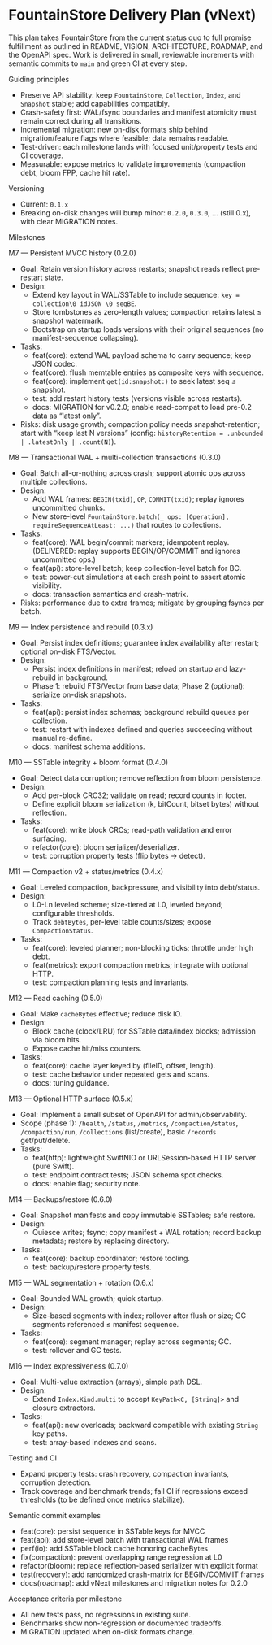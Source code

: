 # FountainStore Delivery Plan (vNext)

This plan takes FountainStore from the current status quo to full promise fulfillment as outlined in README, VISION, ARCHITECTURE, ROADMAP, and the OpenAPI spec. Work is delivered in small, reviewable increments with semantic commits to `main` and green CI at every step.

Guiding principles

- Preserve API stability: keep `FountainStore`, `Collection`, `Index`, and `Snapshot` stable; add capabilities compatibly.
- Crash-safety first: WAL/fsync boundaries and manifest atomicity must remain correct during all transitions.
- Incremental migration: new on-disk formats ship behind migration/feature flags where feasible; data remains readable.
- Test-driven: each milestone lands with focused unit/property tests and CI coverage.
- Measurable: expose metrics to validate improvements (compaction debt, bloom FPP, cache hit rate).

Versioning

- Current: `0.1.x`
- Breaking on-disk changes will bump minor: `0.2.0`, `0.3.0`, … (still 0.x), with clear MIGRATION notes.

Milestones

M7 — Persistent MVCC history (0.2.0)

- Goal: Retain version history across restarts; snapshot reads reflect pre-restart state.
- Design:
  - Extend key layout in WAL/SSTable to include sequence: `key = collection\0 idJSON \0 seqBE`.
  - Store tombstones as zero-length values; compaction retains latest ≤ snapshot watermark.
  - Bootstrap on startup loads versions with their original sequences (no manifest-sequence collapsing).
- Tasks:
  - feat(core): extend WAL payload schema to carry sequence; keep JSON codec.
  - feat(core): flush memtable entries as composite keys with sequence.
  - feat(core): implement `get(id:snapshot:)` to seek latest seq ≤ snapshot.
  - test: add restart history tests (versions visible across restarts).
  - docs: MIGRATION for v0.2.0; enable read-compat to load pre-0.2 data as “latest only”.
- Risks: disk usage growth; compaction policy needs snapshot-retention; start with “keep last N versions” (config: `historyRetention = .unbounded | .latestOnly | .count(N)`).

M8 — Transactional WAL + multi-collection transactions (0.3.0)

- Goal: Batch all-or-nothing across crash; support atomic ops across multiple collections.
- Design:
  - Add WAL frames: `BEGIN(txid)`, `OP`, `COMMIT(txid)`; replay ignores uncommitted chunks.
  - New store-level `FountainStore.batch(_ ops: [Operation], requireSequenceAtLeast: ...)` that routes to collections.
- Tasks:
  - feat(core): WAL begin/commit markers; idempotent replay. (DELIVERED: replay supports BEGIN/OP/COMMIT and ignores uncommitted ops.)
  - feat(api): store-level batch; keep collection-level batch for BC.
  - test: power-cut simulations at each crash point to assert atomic visibility.
  - docs: transaction semantics and crash-matrix.
- Risks: performance due to extra frames; mitigate by grouping fsyncs per batch.

M9 — Index persistence and rebuild (0.3.x)

- Goal: Persist index definitions; guarantee index availability after restart; optional on-disk FTS/Vector.
- Design:
  - Persist index definitions in manifest; reload on startup and lazy-rebuild in background.
  - Phase 1: rebuild FTS/Vector from base data; Phase 2 (optional): serialize on-disk snapshots.
- Tasks:
  - feat(api): persist index schemas; background rebuild queues per collection.
  - test: restart with indexes defined and queries succeeding without manual re-define.
  - docs: manifest schema additions.

M10 — SSTable integrity + bloom format (0.4.0)

- Goal: Detect data corruption; remove reflection from bloom persistence.
- Design:
  - Add per-block CRC32; validate on read; record counts in footer.
  - Define explicit bloom serialization (k, bitCount, bitset bytes) without reflection.
- Tasks:
  - feat(core): write block CRCs; read-path validation and error surfacing.
  - refactor(core): bloom serializer/deserializer.
  - test: corruption property tests (flip bytes → detect).

M11 — Compaction v2 + status/metrics (0.4.x)

- Goal: Leveled compaction, backpressure, and visibility into debt/status.
- Design:
  - L0-Ln leveled scheme; size-tiered at L0, leveled beyond; configurable thresholds.
  - Track `debtBytes`, per-level table counts/sizes; expose `CompactionStatus`.
- Tasks:
  - feat(core): leveled planner; non-blocking ticks; throttle under high debt.
  - feat(metrics): export compaction metrics; integrate with optional HTTP.
  - test: compaction planning tests and invariants.

M12 — Read caching (0.5.0)

- Goal: Make `cacheBytes` effective; reduce disk IO.
- Design:
  - Block cache (clock/LRU) for SSTable data/index blocks; admission via bloom hits.
  - Expose cache hit/miss counters.
- Tasks:
  - feat(core): cache layer keyed by (fileID, offset, length).
  - test: cache behavior under repeated gets and scans.
  - docs: tuning guidance.

M13 — Optional HTTP surface (0.5.x)

- Goal: Implement a small subset of OpenAPI for admin/observability.
- Scope (phase 1): `/health`, `/status`, `/metrics`, `/compaction/status`, `/compaction/run`, `/collections` (list/create), basic `/records` get/put/delete.
- Tasks:
  - feat(http): lightweight SwiftNIO or URLSession-based HTTP server (pure Swift).
  - test: endpoint contract tests; JSON schema spot checks.
  - docs: enable flag; security note.

M14 — Backups/restore (0.6.0)

- Goal: Snapshot manifests and copy immutable SSTables; safe restore.
- Design:
  - Quiesce writes; fsync; copy manifest + WAL rotation; record backup metadata; restore by replacing directory.
- Tasks:
  - feat(core): backup coordinator; restore tooling.
  - test: backup/restore property tests.

M15 — WAL segmentation + rotation (0.6.x)

- Goal: Bounded WAL growth; quick startup.
- Design:
  - Size-based segments with index; rollover after flush or size; GC segments referenced ≤ manifest sequence.
- Tasks:
  - feat(core): segment manager; replay across segments; GC.
  - test: rollover and GC tests.

M16 — Index expressiveness (0.7.0)

- Goal: Multi-value extraction (arrays), simple path DSL.
- Design:
  - Extend `Index.Kind.multi` to accept `KeyPath<C, [String]>` and closure extractors.
- Tasks:
  - feat(api): new overloads; backward compatible with existing `String` key paths.
  - test: array-based indexes and scans.

Testing and CI

- Expand property tests: crash recovery, compaction invariants, corruption detection.
- Track coverage and benchmark trends; fail CI if regressions exceed thresholds (to be defined once metrics stabilize).

Semantic commit examples

- feat(core): persist sequence in SSTable keys for MVCC
- feat(api): add store-level batch with transactional WAL frames
- perf(io): add SSTable block cache honoring cacheBytes
- fix(compaction): prevent overlapping range regression at L0
- refactor(bloom): replace reflection-based serializer with explicit format
- test(recovery): add randomized crash-matrix for BEGIN/COMMIT frames
- docs(roadmap): add vNext milestones and migration notes for 0.2.0

Acceptance criteria per milestone

- All new tests pass, no regressions in existing suite.
- Benchmarks show non-regression or documented tradeoffs.
- MIGRATION updated when on-disk formats change.

